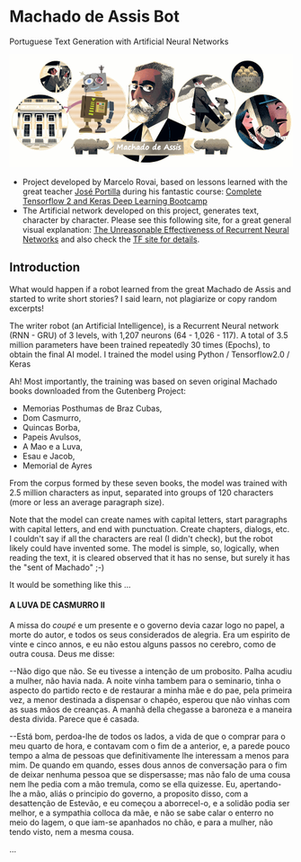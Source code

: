 # Machado de Assis Bot
Portuguese Text Generation with Artificial Neural Networks

<img src = "MachadoAssisBot.png">

- Project developed by Marcelo Rovai, based on lessons learned with the great teacher [José Portilla](https://www.udemy.com/course/complete-tensorflow-2-and-keras-deep-learning-bootcamp/#instructor-1) during his fantastic course: [Complete Tensorflow 2 and Keras Deep Learning Bootcamp](https://www.udemy.com/course/complete-tensorflow-2-and-keras-deep-learning-bootcamp/#instructor-1)
- The Artificial network developed on this project, generates text, character by character. Please see this following site, for a great general visual explanation: [The Unreasonable Effectiveness of Recurrent Neural Networks](http://karpathy.github.io/2015/05/21/rnn-effectiveness/) and also check the [TF site for details](https://github.com/tensorflow/docs/blob/master/site/en/tutorials/text/text_generation.ipynb). 

## Introduction
What would happen if a robot learned from the great Machado de Assis and started to write short stories? I said learn, not plagiarize or copy random excerpts!

The writer robot (an Artificial Intelligence), is a Recurrent Neural network (RNN - GRU) of 3 levels, with 1,207 neurons (64 - 1,026 - 117). A total of 3.5 million parameters have been trained repeatedly 30 times (Epochs), to obtain the final AI model. I trained the model using Python / Tensorflow2.0 / Keras

Ah! Most importantly, the training was based on seven original Machado books downloaded from the Gutenberg Project:

- Memorias Posthumas de Braz Cubas,
- Dom Casmurro,
- Quincas Borba,
- Papeis Avulsos,
- A Mao e a Luva,
- Esau e Jacob,
- Memorial de Ayres

From the corpus formed by these seven books, the model was trained with 2.5 million characters as input, separated into groups of 120 characters (more or less an average paragraph size).

Note that the model can create names with capital letters, start paragraphs with capital letters, and end with punctuation. Create chapters, dialogs, etc. I couldn't say if all the characters are real (I didn't check), but the robot likely could have invented some.
The model is simple, so, logically, when reading the text, it is cleared observed that it has no sense, but surely it has the "sent of Machado" ;-)

It would be something like this ...

#### A LUVA DE CASMURRO II
A missa do _coupé_ e um presente e o governo devia cazar logo no papel, a morte do autor, e todos os seus considerados de alegria. Era um espirito de vinte e cinco annos, e eu não estou alguns passos no cerebro, como de outra cousa. Deus me disse:

--Não digo que não. Se eu tivesse a intenção de um probosito. Palha acudiu a mulher, não havia nada. A noite vinha tambem para o seminario, tinha o aspecto do partido recto e de restaurar a minha mãe e do pae, pela primeira vez, a menor destinada a dispensar o chapéo, esperou que não vinhas com as suas mãos de creanças. A manhã della chegasse a baroneza e a maneira desta divida. Parece que é casada.

--Está bom, perdoa-lhe de todos os lados, a vida de que o comprar para o meu quarto de hora, e contavam com o fim de a anterior, e, a parede pouco tempo a alma de pessoas que definitivamente lhe interessam a menos para mim. De quando em quando, esses dous annos de conversação para o fim de deixar nenhuma pessoa que se dispersasse; mas não falo de uma cousa nem lhe pedia com a mão tremula, como se ella quizesse. Eu, apertando-lhe a mão, aliás o principio do governo, a proposito disso, com a desattenção de Estevão, e eu começou a aborrecel-o, e a solidão podia ser melhor, e a sympathia colloca da mãe, e não se sabe calar o enterro no meio do lagem, o que iam-se apanhados no chão, e para a mulher, não tendo visto, nem a mesma cousa.

...
